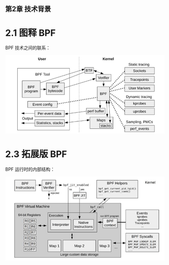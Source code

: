 
第2章 技术背景
---

# 2.1 图释 BPF

BPF 技术之间的联系：

![](bpf-tracing-technologies.png)


# 2.3 拓展版 BPF

BPF 运行时的内部结构：

![](bpf-runtime-internals.png)
